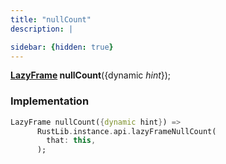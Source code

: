 ```yaml
---
title: "nullCount"
description: |

sidebar: {hidden: true}
---
```

<span class="dart-code"><strong>[LazyFrame] nullCount</strong>({<span class="nobr">dynamic <i>hint</i></span>});</span>


### Implementation
```dart
LazyFrame nullCount({dynamic hint}) =>
      RustLib.instance.api.lazyFrameNullCount(
        that: this,
      );
```

[LazyFrame]: /reference/classes/lazyframe